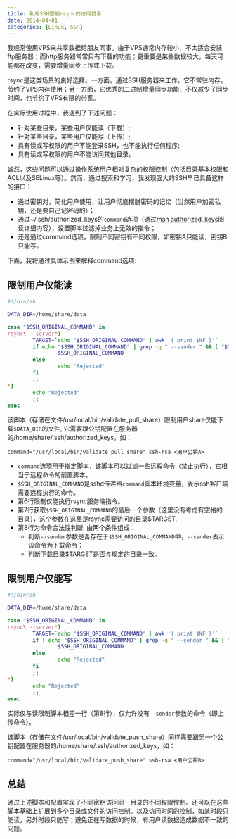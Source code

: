 ```yaml
---
title: 利用SSH限制rsync的访问目录
date: 2014-04-01
categories: [Linux, SSH]
---
```


我经常使用VPS来共享数据给朋友同事。由于VPS通常内存较小，不太适合安装ftp服务器；而http服务器常常只有下载的功能；更重要是某些数据较大，每天可能都在改变，需要增量同步上传或下载。

rsync是这类场景的良好选择。一方面，通过SSH服务器来工作，它不常驻内存，节约了VPS内存使用；另一方面，它优秀的二进制增量同步功能，不仅减少了同步时间，也节约了VPS有限的带宽。

在实际使用过程中，我遇到了下述问题：

* 针对某些目录，某些用户仅能读（下载）;
* 针对某些目录，某些用户仅能写（上传）;
* 具有读或写权限的用户不能登录SSH，也不能执行任何程序;
* 具有读或写权限的用户不能访问其他目录。

诚然，这些问题可以通过操作系统用户相对复杂的权限控制（包括目录基本权限和ACL以及SELinux等）。然而，通过搜索和学习，我发现强大的SSH早已具备这样的接口：

* 通过密钥对，简化用户使用，让用户彻底摆脱密码的记忆（当然用户加密私钥，还是要自己记密码的）；
* 通过~/.ssh/authorized\_keys的`command`选项（通过[man authorized_keys](http://man.he.net/man5/authorized_keys)阅读详细内容），设置脚本过滤掉业务上无效的指令；
* 还是通过command选项，限制不同密钥有不同权限，如密钥A只能读，密钥B只能写。

下面，我将通过具体示例来解释command选项:

## 限制用户仅能读 ##

```sh
#!/bin/sh

DATA_DIR=/home/share/data

case "$SSH_ORIGINAL_COMMAND" in
rsync\ --server*)
        TARGET=`echo "$SSH_ORIGINAL_COMMAND" | awk '{ print $NF }'`
        if echo "$SSH_ORIGINAL_COMMAND" | grep -q " --sender " && [ "$TARGET" = $DATA_DIR ]; then
                $SSH_ORIGINAL_COMMAND
        else
                echo "Rejected"
        fi
        ;;
*)
        echo "Rejected"
        ;;
esac
```

该脚本（存储在文件/usr/local/bin/validate_pull_share）限制用户share仅能下载`$DATA_DIR`的文件, 它需要跟公钥配置在服务器的/home/share/.ssh/authorized_keys，如：

```
command="/usr/local/bin/validate_pull_share" ssh-rsa <用户公钥A>
```

* `command`选项用于指定脚本，该脚本可以过滤一些远程命令（禁止执行），它相当于远程命令的前置脚本。
* `$SSH_ORIGINAL_COMMAND`是sshd传递给`command`脚本环境变量，表示ssh客户端需要远程执行的命令。
* 第6行限制仅能执行rsync服务端指令。
* 第7行获取`$SSH_ORIGINAL_COMMAND`的最后一个参数（这里没有考虑有空格的目录），这个参数在这里是rsync需要访问的目录$TARGET.
* 第8行为命令合法性判断, 由两个条件组成：
	* 判断`--sender`参数是否存在于`$SSH_ORIGINAL_COMMAND`中，`--sender`表示该命令为下载命令；
	* 判断下载目录$TARGET是否与规定的目录一致。


## 限制用户仅能写 ##

```sh
#!/bin/sh

DATA_DIR=/home/share/data

case "$SSH_ORIGINAL_COMMAND" in
rsync\ --server*)
        TARGET=`echo "$SSH_ORIGINAL_COMMAND" | awk '{ print $NF }'`
        if ! echo "$SSH_ORIGINAL_COMMAND" | grep -q " --sender " && [ "$TARGET" = $DATA_DIR ]; then
                $SSH_ORIGINAL_COMMAND
        else
                echo "Rejected"
        fi
        ;;
*)
        echo "Rejected"
        ;;
esac
```

实际仅与读限制脚本相差一行（第8行），仅允许没有`--sender`参数的命令（即上传命令）。


该脚本（存储在文件/usr/local/bin/validate_push_share）同样需要跟另一个公钥配置在服务器的/home/share/.ssh/authorized_keys，如：

```
command="/usr/local/bin/validate_push_share" ssh-rsa <用户公钥B>
```

## 总结 ##

通过上述脚本和配置实现了不同密钥访问同一目录的不同权限控制。还可以在这些脚本基础上扩展到多个目录或文件的访问控制。以及访问时间的控制，如某时段只能读，另外时段只能写；避免正在写数据的时候，有用户读数据造成数据不一致的问题。
